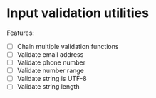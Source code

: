 # Input validation utilities

Features:

-   [ ] Chain multiple validation functions
-   [ ] Validate email address
-   [ ] Validate phone number
-   [ ] Validate number range
-   [ ] Validate string is UTF-8
-   [ ] Validate string length
